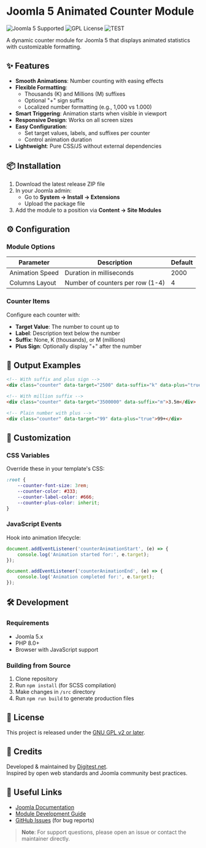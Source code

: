 # Joomla 5 Animated Counter Module

![Joomla 5 Supported](https://img.shields.io/badge/Joomla-5.x-%234F9F4A?logo=joomla)
![GPL License](https://img.shields.io/badge/license-GPL%20v2%2B-blue)
![TEST](https://img.shields.io/badge/any_text-you_like-blue)

A dynamic counter module for Joomla 5 that displays animated statistics with customizable formatting.

## ✨ Features

- **Smooth Animations**: Number counting with easing effects
- **Flexible Formatting**:
  - Thousands (K) and Millions (M) suffixes
  - Optional "+" sign suffix
  - Localized number formatting (e.g., 1,000 vs 1.000)
- **Smart Triggering**: Animation starts when visible in viewport
- **Responsive Design**: Works on all screen sizes
- **Easy Configuration**:
  - Set target values, labels, and suffixes per counter
  - Control animation duration
- **Lightweight**: Pure CSS/JS without external dependencies

## 📦 Installation

1. Download the latest release ZIP file
2. In your Joomla admin:
   - Go to **System → Install → Extensions**
   - Upload the package file
3. Add the module to a position via **Content → Site Modules**

## ⚙️ Configuration

### Module Options
| Parameter       | Description                          | Default |
|-----------------|--------------------------------------|---------|
| Animation Speed | Duration in milliseconds             | 2000    |
| Columns Layout  | Number of counters per row (1-4)     | 4       |

### Counter Items
Configure each counter with:
- **Target Value**: The number to count up to
- **Label**: Description text below the number
- **Suffix**: None, K (thousands), or M (millions)
- **Plus Sign**: Optionally display "+" after the number

## 🎯 Output Examples

```html
<!-- With suffix and plus sign -->
<div class="counter" data-target="2500" data-suffix="k" data-plus="true">2.5k+</div>

<!-- With million suffix -->
<div class="counter" data-target="3500000" data-suffix="m">3.5m</div>

<!-- Plain number with plus -->
<div class="counter" data-target="99" data-plus="true">99+</div>
```

## 🎨 Customization

### CSS Variables
Override these in your template's CSS:
```css
:root {
    --counter-font-size: 3rem;
    --counter-color: #333;
    --counter-label-color: #666;
    --counter-plus-color: inherit;
}
```

### JavaScript Events
Hook into animation lifecycle:
```javascript
document.addEventListener('counterAnimationStart', (e) => {
    console.log('Animation started for:', e.target);
});

document.addEventListener('counterAnimationEnd', (e) => {
    console.log('Animation completed for:', e.target);
});
```

## 🛠 Development

### Requirements
- Joomla 5.x
- PHP 8.0+
- Browser with JavaScript support

### Building from Source
1. Clone repository
2. Run `npm install` (for SCSS compilation)
3. Make changes in `/src` directory
4. Run `npm run build` to generate production files

## 📜 License

This project is released under the [GNU GPL v2 or later](https://www.gnu.org/licenses/gpl-2.0.html).

## 💙 Credits

Developed & maintained by [Digitest.net](https://digitest.net).  
Inspired by open web standards and Joomla community best practices.

## 🔗 Useful Links

- [Joomla Documentation](https://docs.joomla.org/)
- [Module Development Guide](https://docs.joomla.org/J4.x:Creating_a_Simple_Module)
- [GitHub Issues](https://github.com/your-repo/issues) (for bug reports)

> **Note**: For support questions, please open an issue or contact the maintainer directly.
